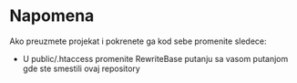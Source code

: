 # Napomena
Ako preuzmete projekat i pokrenete ga kod sebe promenite sledece: 

* U public/.htaccess promenite RewriteBase putanju sa vasom putanjom gde ste smestili ovaj repository 